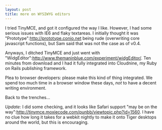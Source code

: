 ```yaml
--- 
layout: post
title: more on WYSIWYG editors
---
```

I tried TinyMCE, and got it configured the way I like.  However, I had some serious issues with IE6 and flaky textareas.  I initially thought it was "Prototype":http://prototype.conio.net being rude (overwriting core javascript functions), but Sam said that was not the case as of v0.4.

Anyways, I ditched TinyMCE and just went with "WidgEditor":http://www.themaninblue.com/experiment/widgEditor/.  Ten minutes from download and I had it fully integrated into Cloudnine, my Ruby on Rails publishing framework.

Plea to browser developers: please make this kind of thing integrated.  We spend too much time in a browser window these days, _not_ to have a decent writing environment.  

Back to the trenches...

*Update:*  I did some checking, and it looks like Safari support "may be on the way":http://tinymce.moxiecode.com/punbb/viewtopic.php?id=1560.   I have no clue how long it takes for a webkit nightly to make it onto Tiger desktops around the world, but this is encouraging. 
